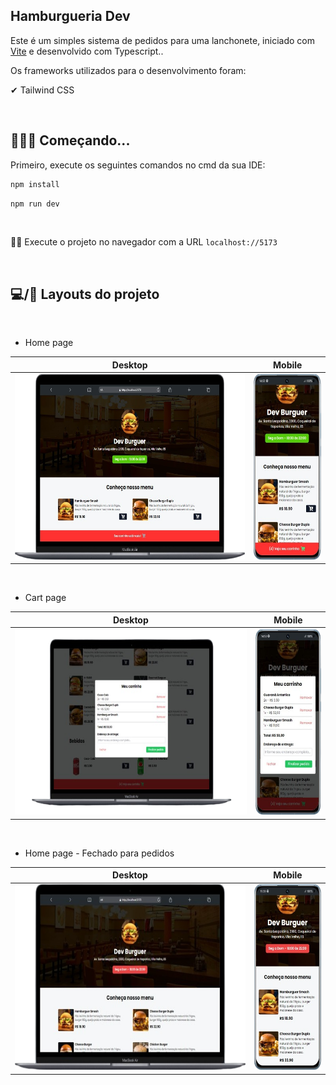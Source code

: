 ## Hamburgueria Dev

Este é um simples sistema de pedidos para uma lanchonete, iniciado com [Vite](https://vitejs.dev/) e desenvolvido com Typescript.. 

Os frameworks utilizados para o desenvolvimento foram:

✔ Tailwind CSS

&nbsp;
## 👨🏻‍💻 Começando...

Primeiro, execute os seguintes comandos no cmd da sua IDE:

```bash
npm install
```

```bash
npm run dev
```

&nbsp;

👍🏻 Execute o projeto no navegador com a URL `localhost://5173`

&nbsp;
## 💻/📱 Layouts do projeto

&nbsp;
- Home page

| Desktop | Mobile | 
|--|--|
|<img height="297" src="./github/home-desktop.png" /> | <img height="297" src="./github/home-mobile.png" />|

&nbsp;
- Cart page

| Desktop | Mobile | 
|--|--|
|<img height="297" src="./github/cart-desktop.png" /> | <img height="297" src="./github/cart-mobile.png" />|

&nbsp;
- Home page - Fechado para pedidos

| Desktop | Mobile |
|--|--|
|<img height="297" src="./github/home-desktop-not-time.png" /> | <img height="297" src="./github/home-mobile-not-time.png" />|
